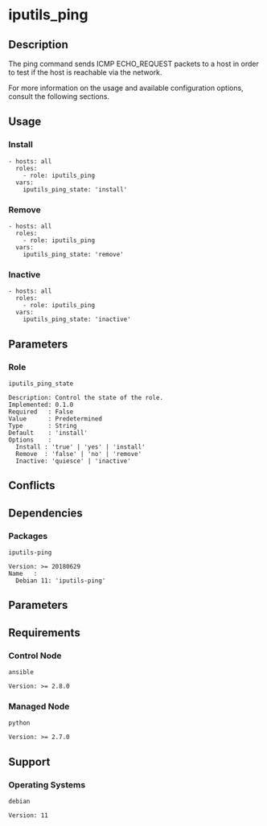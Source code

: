 # iputils_ping

## Description

The ping command sends ICMP ECHO_REQUEST packets to a host in order to test if
the host is reachable via the network.

For more information on the usage and available configuration options,
consult the following sections.

## Usage

### Install

```
- hosts: all
  roles:
    - role: iputils_ping
  vars:
    iputils_ping_state: 'install'
```

### Remove

```
- hosts: all
  roles:
    - role: iputils_ping
  vars:
    iputils_ping_state: 'remove'
```

### Inactive

```
- hosts: all
  roles:
    - role: iputils_ping
  vars:
    iputils_ping_state: 'inactive'
```

## Parameters

### Role

`iputils_ping_state`

    Description: Control the state of the role.
    Implemented: 0.1.0
    Required   : False
    Value      : Predetermined
    Type       : String
    Default    : 'install'
    Options    :
      Install : 'true' | 'yes' | 'install'
      Remove  : 'false' | 'no' | 'remove'
      Inactive: 'quiesce' | 'inactive'

## Conflicts

## Dependencies

### Packages

`iputils-ping`

    Version: >= 20180629
    Name   :
      Debian 11: 'iputils-ping'

## Parameters

## Requirements

### Control Node

`ansible`

    Version: >= 2.8.0

### Managed Node

`python`

    Version: >= 2.7.0

## Support

### Operating Systems

`debian`

    Version: 11
